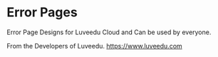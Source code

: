 # Error Pages
Error Page Designs for Luveedu Cloud and Can be used by everyone.

From the Developers of Luveedu.
https://www.luveedu.com
